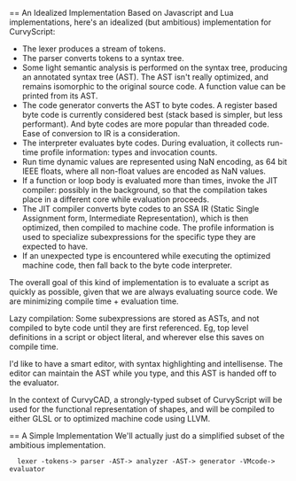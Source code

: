 == An Idealized Implementation
Based on Javascript and Lua implementations, here's an idealized (but ambitious)
implementation for CurvyScript:
- The lexer produces a stream of tokens.
- The parser converts tokens to a syntax tree.
- Some light semantic analysis is performed on the syntax tree,
  producing an annotated syntax tree (AST). The AST isn't really optimized,
  and remains isomorphic to the original source code. A function value can be
  printed from its AST.
- The code generator converts the AST to byte codes. A register based byte code
  is currently considered best (stack based is simpler, but less performant).
  And byte codes are more popular than threaded code. Ease of conversion to IR
  is a consideration.
- The interpreter evaluates byte codes. During evaluation, it collects
  run-time profile information: types and invocation counts.
- Run time dynamic values are represented using NaN encoding, as 64 bit
  IEEE floats, where all non-float values are encoded as NaN values.
- If a function or loop body is evaluated more than <threshold> times,
  invoke the JIT compiler: possibly in the background, so that the
  compilation takes place in a different core while evaluation proceeds.
- The JIT compiler converts byte codes to an SSA IR (Static Single Assignment
  form, Intermediate Representation), which is then optimized, then compiled
  to machine code. The profile information is used to specialize subexpressions
  for the specific type they are expected to have.
- If an unexpected type is encountered while executing the optimized machine
  code, then fall back to the byte code interpreter.

The overall goal of this kind of implementation is to evaluate a script as
quickly as possible, given that we are always evaluating source code.
We are minimizing compile time + evaluation time.

Lazy compilation: Some subexpressions are stored as ASTs, and not compiled to
byte code until they are first referenced. Eg, top level definitions in a
script or object literal, and wherever else this saves on compile time.

I'd like to have a smart editor, with syntax highlighting and intellisense.
The editor can maintain the AST while you type, and this AST is handed off
to the evaluator.

In the context of CurvyCAD, a strongly-typed subset of CurvyScript will be used
for the functional representation of shapes, and will be compiled to either
GLSL or to optimized machine code using LLVM.

== A Simple Implementation
We'll actually just do a simplified subset of the ambitious implementation.

```
  lexer -tokens-> parser -AST-> analyzer -AST-> generator -VMcode-> evaluator
```
